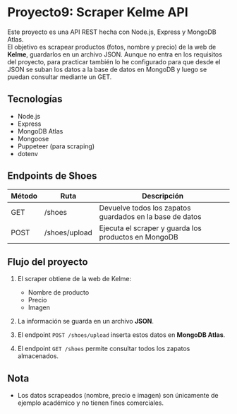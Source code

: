 # Proyecto9: Scraper Kelme API

Este proyecto es una API REST hecha con Node.js, Express y MongoDB Atlas.  
El objetivo es scrapear productos (fotos, nombre y precio) de la web de **Kelme**, guardarlos en un archivo JSON.
Aunque no entra en los requisitos del proyecto, para practicar también lo he configurado para que desde el JSON se
suban los datos a la base de datos en MongoDB y luego se puedan consultar mediante un GET.

## Tecnologías

- Node.js  
- Express  
- MongoDB Atlas  
- Mongoose  
- Puppeteer (para scraping)  
- dotenv  

## Endpoints de Shoes

| Método | Ruta        | Descripción |
|--------|-------------|-------------|
| GET    | /shoes      | Devuelve todos los zapatos guardados en la base de datos |
| POST   | /shoes/upload | Ejecuta el scraper y guarda los productos en MongoDB |

## Flujo del proyecto

1. El scraper obtiene de la web de Kelme:
   - Nombre de producto  
   - Precio  
   - Imagen  

2. La información se guarda en un archivo **JSON**.  

3. El endpoint `POST /shoes/upload` inserta estos datos en **MongoDB Atlas**.  

4. El endpoint `GET /shoes` permite consultar todos los zapatos almacenados.  

## Nota
 
- Los datos scrapeados (nombre, precio e imagen) son únicamente de ejemplo académico y no tienen fines comerciales.
